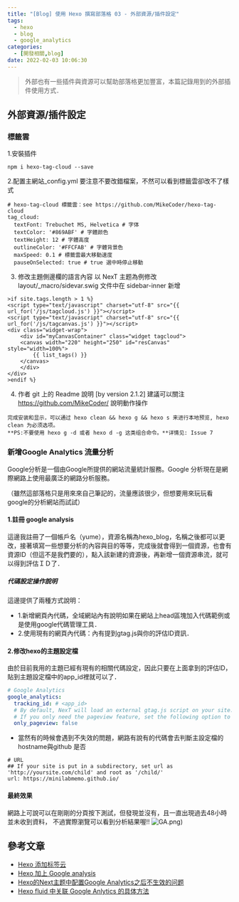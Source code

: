 ```yaml
---
title: "[Blog] 使用 Hexo 撰寫部落格 03 - 外部資源/插件設定"
tags:
  - hexo
  - blog
  - google_analytics
categories:
  - [開發相關,blog]
date: 2022-02-03 10:06:30
---
```


> 外部也有一些插件與資源可以幫助部落格更加豐富，本篇記錄用到的外部插件使用方式．
<!--more-->

## 外部資源/插件設定

### 標籤雲

1.安裝插件

```
npm i hexo-tag-cloud --save
```

2.配置主網站\_config.yml
要注意不要改錯檔案，不然可以看到標籤雲卻改不了樣式

```
# hexo-tag-cloud 標籤雲：see https://github.com/MikeCoder/hexo-tag-cloud
tag_cloud:
  textFont: Trebuchet MS, Helvetica # 字体
  textColor: '#869ABF' # 字體颜色
  textHeight: 12 # 字體高度
  outlineColor: '#FFCFAB' # 字體背景色
  maxSpeed: 0.1 # 標籤雲最大移動速度
  pauseOnSelected: true # true 選中時停止移動
```

3. 修改主題側邊欄的語言內容
   以 NexT 主题為例修改 layout/\_macro/sidevar.swig 文件中在 sidebar-inner 新增

```
>if site.tags.length > 1 %}
<script type="text/javascript" charset="utf-8" src="{{ url_for('/js/tagcloud.js') }}"></script>
<script type="text/javascript" charset="utf-8" src="{{ url_for('/js/tagcanvas.js') }}"></script>
<div class="widget-wrap">
    <div id="myCanvasContainer" class="widget tagcloud">
    <canvas width="220" height="250" id="resCanvas" style="width=100%">
        {{ list_tags() }}
    </canvas>
    </div>
</div>
>endif %}

```

4. 作者 git 上的 Readme 說明 [by version 2.1.2]
   建議可以關注 https://github.com/MikeCoder/ 說明動作操作

```
完成安装和显示，可以通过 hexo clean && hexo g && hexo s 来进行本地预览, hexo clean 为必须选项。
**PS:不要使用 hexo g -d 或者 hexo d -g 这类组合命令。**详情见: Issue 7
```


### 新增Google Analytics 流量分析
Google分析是一個由Google所提供的網站流量統計服務。Google 分析現在是網際網路上使用最廣泛的網路分析服務。

（雖然這部落格只是用來來自己筆記的，流量應該很少，但想要用來玩玩看google的分析網站而試試）

#### 1.註冊 google analysis
這邊我註冊了一個帳戶名（yume），資源名稱為hexo_blog，名稱之後都可以更改，接著填寫一些想要分析的內容與目的等等，完成後就會得到一個資源，也會有資源ID（但這不是我們要的），點入該新建的資源後，再新增一個資源串流，就可以得到評估ＩＤ了．

##### 代碼設定操作說明
這邊提供了兩種方式說明：
- 1.新增網頁內代碼，全域網站內有說明如果在網站上head區塊加入代碼範例或是使用google代碼管理工具．
- 2.使用現有的網頁內代碼：內有提到gtag.js與你的評估ID資訊．

#### 2.修改hexo的主題設定檔
由於目前我用的主題已經有現有的相關代碼設定，因此只要在上面拿到的評估ID，貼到主題設定檔中的app_id裡就可以了．

```yml themes/next-reloaded/_config.yml
# Google Analytics
google_analytics:
  tracking_id: # <app_id>
  # By default, NexT will load an external gtag.js script on your site.
  # If you only need the pageview feature, set the following option to true to get a better performance.
  only_pageview: false
```

- 當然有的時候會遇到不失效的問題，網路有說有的代碼會去判斷主設定檔的hostname與github 是否
```
# URL
## If your site is put in a subdirectory, set url as 'http://yoursite.com/child' and root as '/child/'
url: https://minilabmemo.github.io/
```

#### 最終效果
網路上可說可以在剛剛的分頁按下測試，但發現並沒有，且一直出現過去48小時並未收到資料，
不過實際瀏覽可以看到分析結果喔!!
![GA.png)](/images/GA.png)


## 參考文章
- [Hexo 添加标签云](https://www.jianshu.com/p/2bb36378045d)
- [Hexo 加上 Google analysis](https://op30132.github.io/2019/12/27/hexo-google-analysis/)
- [Hexo的Next主题中配置Google Analytics之后不生效的问题](https://iamlay.com/2020/06/27/HexoGoogleAnalytics/)
- [Hexo fluid 中关联 Google Anlytics 的具体方法](https://zhuanlan.zhihu.com/p/338903685)
